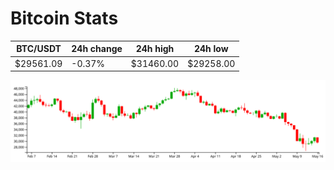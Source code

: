 # Bitcoin Stats

BTC/USDT|24h change|24h high|24h low|
|---|---|---|---|
|$29561.09|-0.37%|$31460.00|$29258.00|

<img src="./chart.svg">

